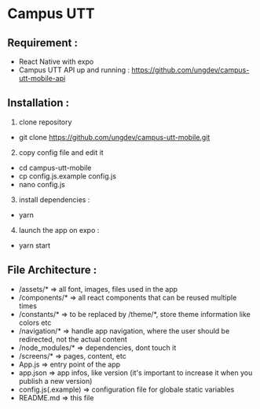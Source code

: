 # Campus UTT

## Requirement :

* React Native with expo
* Campus UTT API up and running : https://github.com/ungdev/campus-utt-mobile-api

## Installation :

1. clone repository
* git clone https://github.com/ungdev/campus-utt-mobile.git
2. copy config file and edit it
* cd campus-utt-mobile
* cp config.js.example config.js
* nano config.js
3. install dependencies :
* yarn
4. launch the app on expo :
* yarn start

## File Architecture :

* /assets/* => all font, images, files used in the app
* /components/* => all react components that can be reused multiple times
* /constants/* => to be replaced by /theme/*, store theme information like colors etc
* /navigation/* => handle app navigation, where the user should be redirected, not the actual content
* /node_modules/* => dependencies, dont touch it
* /screens/* => pages, content, etc
* App.js => entry point of the app
* app.json => app infos, like version (it's important to increase it when you publish a new version)
* config.js(.example) => configuration file for globale static variables
* README.md => this file
